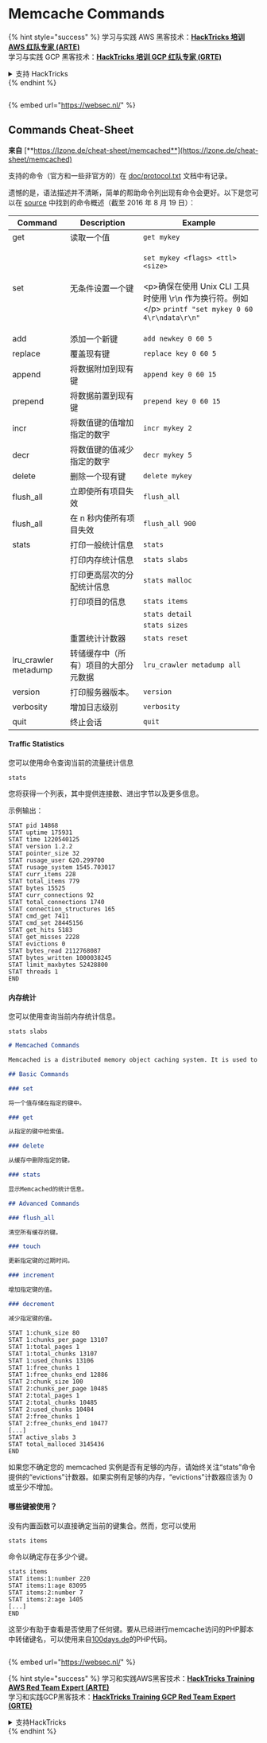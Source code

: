 # Memcache Commands

{% hint style="success" %}
学习与实践 AWS 黑客技术：<img src="/.gitbook/assets/arte.png" alt="" data-size="line">[**HackTricks 培训 AWS 红队专家 (ARTE)**](https://training.hacktricks.xyz/courses/arte)<img src="/.gitbook/assets/arte.png" alt="" data-size="line">\
学习与实践 GCP 黑客技术：<img src="/.gitbook/assets/grte.png" alt="" data-size="line">[**HackTricks 培训 GCP 红队专家 (GRTE)**<img src="/.gitbook/assets/grte.png" alt="" data-size="line">](https://training.hacktricks.xyz/courses/grte)

<details>

<summary>支持 HackTricks</summary>

* 查看 [**订阅计划**](https://github.com/sponsors/carlospolop)!
* **加入** 💬 [**Discord 群组**](https://discord.gg/hRep4RUj7f) 或 [**Telegram 群组**](https://t.me/peass) 或 **关注** 我们的 **Twitter** 🐦 [**@hacktricks\_live**](https://twitter.com/hacktricks\_live)**.**
* **通过向** [**HackTricks**](https://github.com/carlospolop/hacktricks) 和 [**HackTricks Cloud**](https://github.com/carlospolop/hacktricks-cloud) GitHub 仓库提交 PR 分享黑客技巧。

</details>
{% endhint %}

<figure><img src="https://pentest.eu/RENDER_WebSec_10fps_21sec_9MB_29042024.gif" alt=""><figcaption></figcaption></figure>

{% embed url="https://websec.nl/" %}


## Commands Cheat-Sheet

**来自** [**https://lzone.de/cheat-sheet/memcached**](https://lzone.de/cheat-sheet/memcached)

支持的命令（官方和一些非官方的）在 [doc/protocol.txt](https://github.com/memcached/memcached/blob/master/doc/protocol.txt) 文档中有记录。

遗憾的是，语法描述并不清晰，简单的帮助命令列出现有命令会更好。以下是您可以在 [source](https://github.com/memcached/memcached) 中找到的命令概述（截至 2016 年 8 月 19 日）：

| Command               | Description                                                     | Example                                                                                                                                                                                                                                     |
| --------------------- | --------------------------------------------------------------- | ------------------------------------------------------------------------------------------------------------------------------------------------------------------------------------------------------------------------------------------- |
| get                   | 读取一个值                                                   | `get mykey`                                                                                                                                                                                                                                 |
| set                   | 无条件设置一个键                                       | <p><code>set mykey &#x3C;flags> &#x3C;ttl> &#x3C;size></code><br><br>&#x3C;p>确保在使用 Unix CLI 工具时使用 \r\n 作为换行符。例如&#x3C;/p> <code>printf "set mykey 0 60 4\r\ndata\r\n" | nc localhost 11211</code></p> |
| add                   | 添加一个新键                                                   | `add newkey 0 60 5`                                                                                                                                                                                                                         |
| replace               | 覆盖现有键                                          | `replace key 0 60 5`                                                                                                                                                                                                                        |
| append                | 将数据附加到现有键                                     | `append key 0 60 15`                                                                                                                                                                                                                        |
| prepend               | 将数据前置到现有键                                    | `prepend key 0 60 15`                                                                                                                                                                                                                       |
| incr                  | 将数值键的值增加指定的数字                  | `incr mykey 2`                                                                                                                                                                                                                              |
| decr                  | 将数值键的值减少指定的数字                  | `decr mykey 5`                                                                                                                                                                                                                              |
| delete                | 删除一个现有键                                         | `delete mykey`                                                                                                                                                                                                                              |
| flush\_all            | 立即使所有项目失效                                | `flush_all`                                                                                                                                                                                                                                 |
| flush\_all            | 在 n 秒内使所有项目失效                               | `flush_all 900`                                                                                                                                                                                                                             |
| stats                 | 打印一般统计信息                                       | `stats`                                                                                                                                                                                                                                     |
|                       | 打印内存统计信息                                        | `stats slabs`                                                                                                                                                                                                                               |
|                       | 打印更高层次的分配统计信息                        | `stats malloc`                                                                                                                                                                                                                              |
|                       | 打印项目的信息                                             | `stats items`                                                                                                                                                                                                                               |
|                       |                                                                 | `stats detail`                                                                                                                                                                                                                              |
|                       |                                                                 | `stats sizes`                                                                                                                                                                                                                               |
|                       | 重置统计计数器                                      | `stats reset`                                                                                                                                                                                                                               |
| lru\_crawler metadump | 转储缓存中（所有）项目的大部分元数据 | `lru_crawler metadump all`                                                                                                                                                                                                                  |
| version               | 打印服务器版本。                                          | `version`                                                                                                                                                                                                                                   |
| verbosity             | 增加日志级别                                             | `verbosity`                                                                                                                                                                                                                                 |
| quit                  | 终止会话                                               | `quit`                                                                                                                                                                                                                                      |

#### Traffic Statistics <a href="#traffic-statistics" id="traffic-statistics"></a>

您可以使用命令查询当前的流量统计信息
```
stats
```
您将获得一个列表，其中提供连接数、进出字节以及更多信息。

示例输出：
```
STAT pid 14868
STAT uptime 175931
STAT time 1220540125
STAT version 1.2.2
STAT pointer_size 32
STAT rusage_user 620.299700
STAT rusage_system 1545.703017
STAT curr_items 228
STAT total_items 779
STAT bytes 15525
STAT curr_connections 92
STAT total_connections 1740
STAT connection_structures 165
STAT cmd_get 7411
STAT cmd_set 28445156
STAT get_hits 5183
STAT get_misses 2228
STAT evictions 0
STAT bytes_read 2112768087
STAT bytes_written 1000038245
STAT limit_maxbytes 52428800
STAT threads 1
END
```
#### 内存统计 <a href="#memory-statistics" id="memory-statistics"></a>

您可以使用查询当前内存统计信息。
```
stats slabs
```
```markdown
# Memcached Commands

Memcached is a distributed memory object caching system. It is used to speed up dynamic web applications by alleviating database load.

## Basic Commands

### set

将一个值存储在指定的键中。

### get

从指定的键中检索值。

### delete

从缓存中删除指定的键。

### stats

显示Memcached的统计信息。

## Advanced Commands

### flush_all

清空所有缓存的键。

### touch

更新指定键的过期时间。

### increment

增加指定键的值。

### decrement

减少指定键的值。
```
```
STAT 1:chunk_size 80
STAT 1:chunks_per_page 13107
STAT 1:total_pages 1
STAT 1:total_chunks 13107
STAT 1:used_chunks 13106
STAT 1:free_chunks 1
STAT 1:free_chunks_end 12886
STAT 2:chunk_size 100
STAT 2:chunks_per_page 10485
STAT 2:total_pages 1
STAT 2:total_chunks 10485
STAT 2:used_chunks 10484
STAT 2:free_chunks 1
STAT 2:free_chunks_end 10477
[...]
STAT active_slabs 3
STAT total_malloced 3145436
END
```
如果您不确定您的 memcached 实例是否有足够的内存，请始终关注“stats”命令提供的“evictions”计数器。如果实例有足够的内存，“evictions”计数器应该为 0 或至少不增加。

#### 哪些键被使用？ <a href="#which-keys-are-used" id="which-keys-are-used"></a>

没有内置函数可以直接确定当前的键集合。然而，您可以使用
```
stats items
```
命令以确定存在多少个键。
```
stats items
STAT items:1:number 220
STAT items:1:age 83095
STAT items:2:number 7
STAT items:2:age 1405
[...]
END
```
这至少有助于查看是否使用了任何键。要从已经进行memcache访问的PHP脚本中转储键名，可以使用来自[100days.de](http://100days.de/serendipity/archives/55-Dumping-MemcacheD-Content-Keys-with-PHP.html)的PHP代码。

<figure><img src="https://pentest.eu/RENDER_WebSec_10fps_21sec_9MB_29042024.gif" alt=""><figcaption></figcaption></figure>

{% embed url="https://websec.nl/" %}

{% hint style="success" %}
学习和实践AWS黑客技术：<img src="/.gitbook/assets/arte.png" alt="" data-size="line">[**HackTricks Training AWS Red Team Expert (ARTE)**](https://training.hacktricks.xyz/courses/arte)<img src="/.gitbook/assets/arte.png" alt="" data-size="line">\
学习和实践GCP黑客技术：<img src="/.gitbook/assets/grte.png" alt="" data-size="line">[**HackTricks Training GCP Red Team Expert (GRTE)**<img src="/.gitbook/assets/grte.png" alt="" data-size="line">](https://training.hacktricks.xyz/courses/grte)

<details>

<summary>支持HackTricks</summary>

* 查看[**订阅计划**](https://github.com/sponsors/carlospolop)!
* **加入** 💬 [**Discord群组**](https://discord.gg/hRep4RUj7f)或[**电报群组**](https://t.me/peass)或**在** **Twitter** 🐦 **上关注我们** [**@hacktricks\_live**](https://twitter.com/hacktricks\_live)**.**
* **通过向** [**HackTricks**](https://github.com/carlospolop/hacktricks)和[**HackTricks Cloud**](https://github.com/carlospolop/hacktricks-cloud) github库提交PR来分享黑客技巧。

</details>
{% endhint %}
